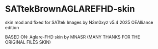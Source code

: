 # SATtekBrownAGLAREFHD-skin
skin mod and fixed for SATtek Images by N3m0xyz v5.4 2025 OEAlliance edition

BASED ON: 
Aglare-FHD skin by MNASR (MANY THANKS FOR THE ORIGINAL FILES SKIN)

